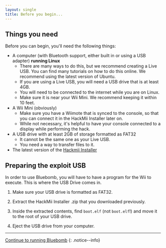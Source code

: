 ```yaml
---
layout: single
title: Before you begin...
---
```


## Things you need

Before you can begin, you'll need the following things:

- A computer (with Bluetooth support, either built in or using a USB adapter) **running Linux**
  - There are many ways to do this, but we recommend creating a Live USB. You can find many tutorials on how to do this online. We recommend using the latest version of Ubuntu.
  - If you are using a Live USB, you will need a USB drive that is at least 4GB.
  - You will need to be connected to the internet while you are on Linux.
  - Make sure it is near your Wii Mini. We recommend keeping it within 10 feet.
- A Wii Mini (obviously)
  - Make sure you have a Wiimote that is synced to the console, so that you can connect it in the HackMii Installer later on.
  - While not necessary, it's helpful to have your console connected to a display while performing the hack.
- A USB drive with at least 2GB of storage formatted as FAT32
  - It cannot be the same one as your Live USB.
  - You need a way to transfer files to it.
- The latest version of the [Hackmii Installer](https://bootmii.org/download/)

## Preparing the exploit USB

In order to use Bluebomb, you will have to have a program for the Wii to execute. This is where the USB Drive comes in.

1. Make sure your USB drive is formatted as FAT32.

2. Extract the HackMii Installer .zip that you downloaded previously.

3. Inside the extracted contents, find ``boot.elf`` (not ``boot.elf``!) and move it to the root of your USB drive.

4. Eject the USB drive from your computer.

---

[Continue to running Bluebomb](/palbluebombprocedure)
{: .notice--info}
